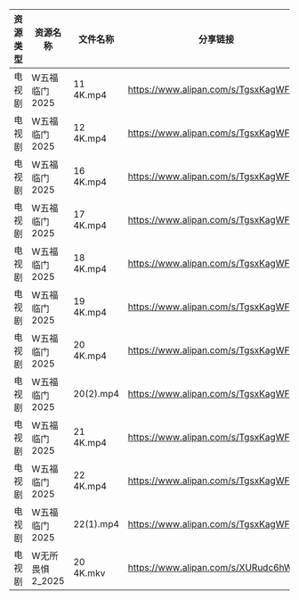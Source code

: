 | 资源类型 | 资源名称        | 文件名称      | 分享链接                                 | 更新时间                |
| ---- | ----------- | --------- | ------------------------------------ | ------------------- |
| 电视剧  | W五福临门2025   | 11 4K.mp4 | https://www.alipan.com/s/TgsxKagWFvt | 2025-02-07 00:06:36 |
| 电视剧  | W五福临门2025   | 12 4K.mp4 | https://www.alipan.com/s/TgsxKagWFvt | 2025-02-07 00:06:36 |
| 电视剧  | W五福临门2025   | 16 4K.mp4 | https://www.alipan.com/s/TgsxKagWFvt | 2025-02-07 00:06:35 |
| 电视剧  | W五福临门2025   | 17 4K.mp4 | https://www.alipan.com/s/TgsxKagWFvt | 2025-02-07 00:06:35 |
| 电视剧  | W五福临门2025   | 18 4K.mp4 | https://www.alipan.com/s/TgsxKagWFvt | 2025-02-07 00:06:35 |
| 电视剧  | W五福临门2025   | 19 4K.mp4 | https://www.alipan.com/s/TgsxKagWFvt | 2025-02-07 00:06:35 |
| 电视剧  | W五福临门2025   | 20 4K.mp4 | https://www.alipan.com/s/TgsxKagWFvt | 2025-02-07 00:06:35 |
| 电视剧  | W五福临门2025   | 20(2).mp4 | https://www.alipan.com/s/TgsxKagWFvt | 2025-02-07 00:06:34 |
| 电视剧  | W五福临门2025   | 21 4K.mp4 | https://www.alipan.com/s/TgsxKagWFvt | 2025-02-07 00:06:34 |
| 电视剧  | W五福临门2025   | 22 4K.mp4 | https://www.alipan.com/s/TgsxKagWFvt | 2025-02-07 00:06:34 |
| 电视剧  | W五福临门2025   | 22(1).mp4 | https://www.alipan.com/s/TgsxKagWFvt | 2025-02-07 00:06:34 |
| 电视剧  | W无所畏惧2_2025 | 20 4K.mkv | https://www.alipan.com/s/XURudc6hWGh | 2025-02-07 00:06:41 |
